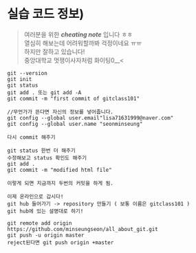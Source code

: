 # 실습 코드 정보)  
> 여러분을 위한 ***cheating note*** 입니다 ㅎㅎ  
>열심히 해보는데 어려워할까봐 걱정이네요 ㅠㅠ  
>하지만 잘하고 있습니다!  
>중앙대학교 멋쟁이사자처럼 화이팅0__<



```
git --version  
git init  
git status  
git add . 또는 git add -A  
git commit -m "first commit of gitclass101"  
  
//무언가가 뜬다면 자신의 정보를 넣어줍니다.   
git config --global user.email"lisa71631999@naver.com"  
git config --global user.name "seonminseung"  
  
다시 commit 해주기  
  
git status 한번 더 해주기  
수정해보고 status 확인도 해주기  
git add .   
git commit -m "modified html file"  
  
이렇게 되면 지금까지 두번의 커밋을 하게 됨.   
  
이제 온라인으로 갑시다!   
git hub 들어가기 -> repository 만들기 ( 보통 이름은 gitclass101 )   
git hub에 있는 설명대로 하기!  
  
git remote add origin https://github.com/minseungseon/all_about_git.git  
git push -u origin master   
reject된다면 git push origin +master  
```
